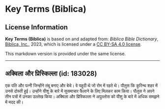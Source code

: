 # Key Terms (Biblica)

## License Information

**Key Terms (Biblica)** is based on and adapted from: _Biblica Bible Dictionary_, [Biblica, Inc.](https://www.biblica.com/), 2023, which is licensed under a [CC BY-SA 4.0 license](https://creativecommons.org/licenses/by-sa/4.0/legalcode.en).

This markdown version is provided under the same license.



--------------------------------

## अक्विला और प्रिस्किल्ला (id: 183028)

एक पति और पत्नी जिन्होंने तंबू बनाए और बेचे। वे यहूदी थे जो रोम में रहते थे। पौलुस कि कुरिन्थ शहर में उनसे दोस्ती हुई। उन्होंने यीशु के बारे में सुसमाचार फैलाने के लिए मिलकर काम किया। पौलुस ने अपने तीन पत्रों में उनका उल्लेख किया। अक्विला और प्रिस्किल्ला ने अपुल्लोस को यीशु के बारे में अधिक समझने में मदद की।


